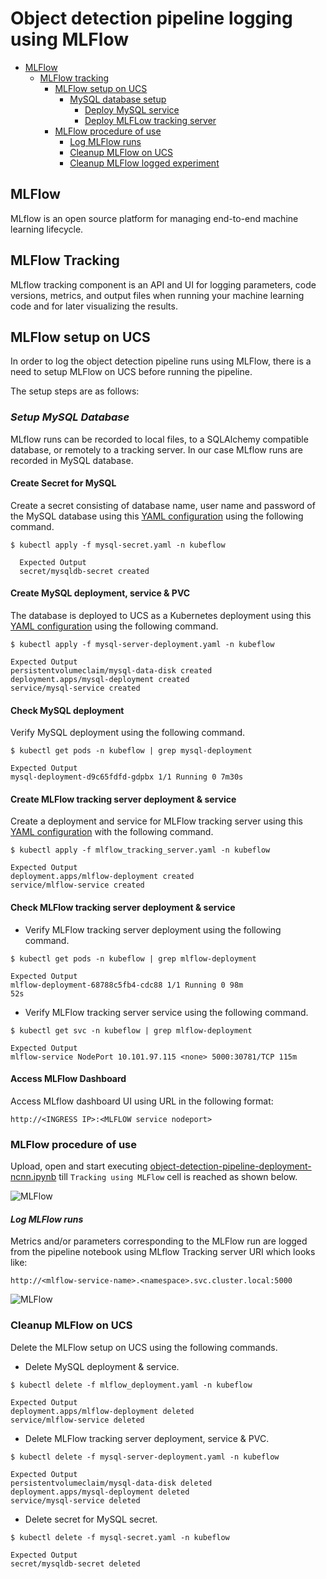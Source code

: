# **Object detection pipeline logging using MLFlow**

<!-- vscode-markdown-toc -->
* [MLFlow](#mlflow)
    * [MLFlow tracking](#mlflowtracking)
        * [MLFlow setup on UCS](#mlflowsetup)
            * [MySQL database setup](#deploysecret)
                 * [Deploy MySQL service](#deployservice)
                 * [Deploy MLFLow tracking server](#deployserver)
        * [MLFlow procedure of use](#mlflowuse)
            * [Log MLFlow runs](#logruns)
            * [Cleanup MLFlow on UCS](#cleanupmlflow)
            * [Cleanup MLFlow logged experiment](#cleanupmlflowexperiment)
<!-- vscode-markdown-toc-config
	numbering=false
	autoSave=true
	/vscode-markdown-toc-config -->
<!-- /vscode-markdown-toc -->

## <a name='mlflow'></a>**MLFlow**

MLflow is an open source platform for managing end-to-end machine learning lifecycle.

## <a name='mlflowtracking'></a>**MLFlow Tracking**

MLflow tracking component is an API and UI for logging parameters, code versions, metrics, and output files when running your machine learning code and for later visualizing the results.

## <a name='mlflowsetup'></a>**MLFlow setup on UCS**

In order to log the object detection pipeline runs using MLFlow, there is a need to setup MLFlow on UCS before running the pipeline.

The setup steps are as follows:

### ***Setup MySQL Database***  

MLflow runs can be recorded to local files, to a SQLAlchemy compatible database, or remotely to a tracking server.
In our case MLflow runs are recorded in MySQL database.

#### **Create Secret for MySQL**

Create a secret consisting of database name, user name and password of the MySQL database using this [YAML configuration]() using the following command.

```$ kubectl apply -f mysql-secret.yaml -n kubeflow```

```
  Expected Output
  secret/mysqldb-secret created
```

#### **Create MySQL deployment, service & PVC**

The database is deployed to UCS as a Kubernetes deployment using this [YAML configuration]() using the following command.

```$ kubectl apply -f mysql-server-deployment.yaml -n kubeflow```

```
Expected Output
persistentvolumeclaim/mysql-data-disk created
deployment.apps/mysql-deployment created
service/mysql-service created
```

#### **Check MySQL deployment**

Verify MySQL deployment using the following command.

```$ kubectl get pods -n kubeflow | grep mysql-deployment```

```
Expected Output
mysql-deployment-d9c65fdfd-gdpbx 1/1 Running 0 7m30s
```

#### **Create MLFlow tracking server deployment & service**

Create a deployment and service for MLFlow tracking server using this [YAML configuration]() with the following command.

```$ kubectl apply -f mlflow_tracking_server.yaml -n kubeflow```

```
Expected Output
deployment.apps/mlflow-deployment created
service/mlflow-service created
```

#### **Check MLFlow tracking server deployment & service**

* Verify MLFlow tracking server deployment using the following command.

```$ kubectl get pods -n kubeflow | grep mlflow-deployment```

```
Expected Output
mlflow-deployment-68788c5fb4-cdc88 1/1 Running 0 98m
52s
```
* Verify MLFlow tracking server service using the following command.

```$ kubectl get svc -n kubeflow | grep mlflow-deployment```

```
Expected Output
mlflow-service NodePort 10.101.97.115 <none> 5000:30781/TCP 115m
```
#### **Access MLFlow Dashboard**

Access MLflow dashboard UI using URL in the following format:

```http://<INGRESS IP>:<MLFLOW service nodeport>```

### **MLFlow procedure of use**

Upload, open and start executing [object-detection-pipeline-deployment-ncnn.ipynb]() till ```Tracking using MLFlow``` cell is reached as shown below.

![MLFlow]()


#### ***Log MLFlow runs***

Metrics and/or parameters corresponding to the MLFlow run are logged from the pipeline notebook using MLflow Tracking server URI which looks like:

```http://<mlflow-service-name>.<namespace>.svc.cluster.local:5000```

![MLFlow]()

### **Cleanup MLFlow on UCS**

Delete the MLFlow setup on UCS using the following commands.

* Delete MySQL deployment & service.

```$ kubectl delete -f mlflow_deployment.yaml -n kubeflow```

```
Expected Output
deployment.apps/mlflow-deployment deleted
service/mlflow-service deleted
```

* Delete MLFlow tracking server deployment, service & PVC.

```$ kubectl delete -f mysql-server-deployment.yaml -n kubeflow```

```
Expected Output
persistentvolumeclaim/mysql-data-disk deleted
deployment.apps/mysql-deployment deleted
service/mysql-service deleted
```

* Delete secret for MySQL secret.

```$ kubectl delete -f mysql-secret.yaml -n kubeflow```

```
Expected Output
secret/mysqldb-secret deleted
```